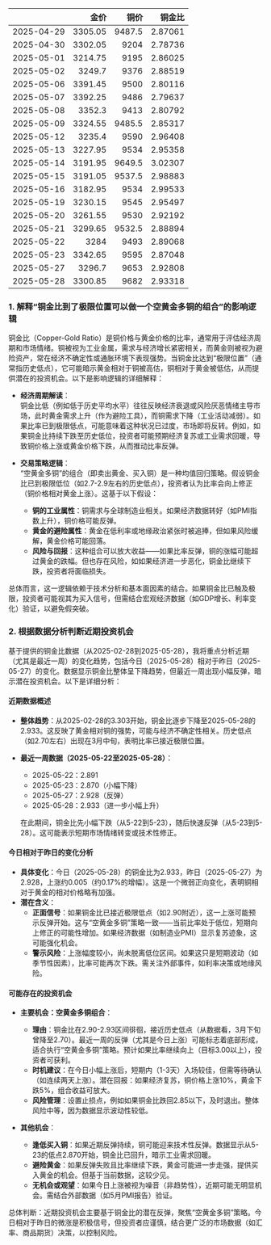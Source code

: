 |            |    金价 |   铜价 |   铜金比 |
|:-----------|--------:|-------:|---------:|
| 2025-04-29 | 3305.05 | 9487.5 |  2.87061 |
| 2025-04-30 | 3302.05 | 9204   |  2.78736 |
| 2025-05-01 | 3214.75 | 9195   |  2.86025 |
| 2025-05-02 | 3249.7  | 9376   |  2.88519 |
| 2025-05-06 | 3391.45 | 9500   |  2.80116 |
| 2025-05-07 | 3392.25 | 9486   |  2.79637 |
| 2025-05-08 | 3352.3  | 9413   |  2.80792 |
| 2025-05-09 | 3324.55 | 9485.5 |  2.85317 |
| 2025-05-12 | 3235.4  | 9590   |  2.96408 |
| 2025-05-13 | 3227.95 | 9534   |  2.95358 |
| 2025-05-14 | 3191.95 | 9649.5 |  3.02307 |
| 2025-05-15 | 3191.05 | 9537.5 |  2.98883 |
| 2025-05-16 | 3182.95 | 9534   |  2.99533 |
| 2025-05-19 | 3230.15 | 9545   |  2.95497 |
| 2025-05-20 | 3261.55 | 9530   |  2.92192 |
| 2025-05-21 | 3299.65 | 9532.5 |  2.88894 |
| 2025-05-22 | 3284    | 9493   |  2.89068 |
| 2025-05-23 | 3342.65 | 9595   |  2.87048 |
| 2025-05-27 | 3296.7  | 9653   |  2.92808 |
| 2025-05-28 | 3300.85 | 9682   |  2.93318 |

### 1. 解释“铜金比到了极限位置可以做一个空黄金多铜的组合”的影响逻辑

铜金比（Copper-Gold Ratio）是铜价格与黄金价格的比率，通常用于评估经济周期和市场情绪。铜被视为工业金属，需求与经济增长紧密相关，而黄金则被视为避险资产，常在经济不确定性或通胀环境下表现强势。当铜金比达到“极限位置”（通常指历史低点），它可能暗示黄金相对于铜被高估，铜相对于黄金被低估，从而提供潜在的投资机会。以下是影响逻辑的详细解释：

- **经济周期解读**：  
  铜金比低（例如低于历史平均水平）往往反映经济衰退或风险厌恶情绪主导市场，此时黄金需求上升（作为避险工具），而铜需求下降（工业活动减弱）。如果比率已到极限低点，可能意味着这种状况已过度，市场即将反转。例如，如果铜金比持续下跌至历史低位，投资者可能预期经济复苏或工业需求回暖，导致铜价格上涨或黄金价格下跌，从而推动比率反弹。

- **交易策略逻辑**：  
  “空黄金多铜”的组合（即卖出黄金、买入铜）是一种均值回归策略。假设铜金比已到极限低位（如2.7-2.9左右的历史低点），投资者认为比率会向上修正（铜价格相对黄金上涨）。这基于以下假设：  
  - **铜的工业属性**：铜需求与全球制造业相关。如果经济数据转好（如PMI指数上升），铜价格可能反弹。  
  - **黄金的避险属性**：黄金在低利率或地缘政治紧张时被追捧，但如果风险缓解，黄金价格可能回落。  
  - **风险与回报**：这种组合可以放大收益——如果比率反弹，铜的涨幅可能超过黄金的跌幅。但也存在风险，如如果经济进一步恶化，铜金比继续下跌，投资者将面临损失。

总体而言，这一逻辑依赖于技术分析和基本面因素的结合。如果铜金比已触及极限，投资者可能视其为买入信号，但需结合宏观经济数据（如GDP增长、利率变化）验证，以避免假突破。

### 2. 根据数据分析判断近期投资机会

基于提供的铜金比数据（从2025-02-28到2025-05-28），我将重点分析近期（尤其是最近一周）的变化趋势，包括今日（2025-05-28）相对于昨日（2025-05-27）的变化。数据显示铜金比整体呈下降趋势，但最近一周出现小幅反弹，暗示潜在投资机会。以下是详细分析：

#### 近期数据概述
- **整体趋势**：从2025-02-28的3.303开始，铜金比逐步下降至2025-05-28的2.933。这反映了黄金相对铜的强势，可能与经济不确定性相关。历史低点（如2.70左右）出现在3月中旬，表明比率已接近极限位置。
- **最近一周数据（2025-05-22至2025-05-28）**：  
  - 2025-05-22：2.891  
  - 2025-05-23：2.870（小幅下降）  
  - 2025-05-27：2.928（反弹）  
  - 2025-05-28：2.933（进一步小幅上升）  

  在此期间，铜金比先小幅下跌（从5-22到5-23），随后快速反弹（从5-23到5-28）。这可能表示短期市场情绪转变或技术性修正。

#### 今日相对于昨日的变化分析
- **具体变化**：今日（2025-05-28）的铜金比为2.933，昨日（2025-05-27）为2.928，上涨约0.005（约0.17%的增幅）。这是一个微弱正向变化，表明铜相对于黄金的相对价格略有加强。
- **潜在含义**：  
  - **正面信号**：如果铜金比已接近极限低点（如2.90附近），这一上涨可能预示反弹开始。这与“空黄金多铜”策略一致——当前比率处于低位，短期向上修正的可能性增加。如果经济数据（如制造业PMI）显示复苏迹象，这可能强化机会。  
  - **警示风险**：上涨幅度较小，尚未脱离低位区间。如果这只是短期波动（如季节性因素），比率可能再次下跌。需关注外部事件，如利率决策或地缘风险。

#### 可能存在的投资机会
- **主要机会：空黄金多铜组合**：  
  - **理由**：铜金比在2.90-2.93区间徘徊，接近历史低点（从数据看，3月下旬曾降至2.70）。最近一周的反弹（尤其是今日上涨）可能标志着底部形成，适合执行“空黄金多铜”策略。预计如果比率继续向上（目标3.00以上），投资者可获利。  
  - **时机建议**：在今日小幅上涨后，短期内（1-3天）入场较佳，但需等待确认（如连续两天上涨）。潜在回报：如果经济复苏，铜价格上涨10%，黄金下跌5%，组合收益可放大。  
  - **风险管理**：设置止损点，例如如果铜金比跌回2.85以下，及时退出。整体风险中等，因为数据显示波动性较低。

- **其他机会**：  
  - **逢低买入铜**：如果近期反弹持续，铜可能迎来技术性反弹。数据显示从5-23的低点2.870开始，铜金比已回升，暗示工业需求回暖。  
  - **避险黄金**：如果反弹失败且比率继续下跌，黄金可能进一步走强，提供买入黄金的机会。但基于当前数据，这较少见。  
  - **无机会或观望**：如果今日上涨被视为噪音（非趋势性），近期可能无明显机会。需结合外部数据（如5月PMI报告）验证。

总体判断：近期投资机会主要基于铜金比的潜在反弹，聚焦“空黄金多铜”策略。今日相对于昨日的微涨是积极信号，但投资者应谨慎，结合更广泛的市场数据（如汇率、商品期货）决策，以控制风险。